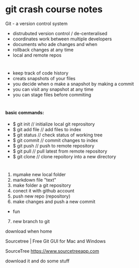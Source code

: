 # git crash course notes
Git - a version control system
- distrubuted version control / de-centeralised
- coordinates work between multiple developers
- documents who ade changes and when
- rollback changes at any time
- local and remote repos

#
- keep track of code history
- creats snapshots of your files
- you decide when o make a snapshot by making a commit
- you can visit any snapshot at any time
- you can stage files before commiting

#
<h4>basic commands:</h4>

- $ git init // initialize local git reprository
- $ git add file // add files to index
- $ git status // check status of working tree
- $ git commit // commit changes to index
- $ git push // push to remote repository
- $ git pull // pull latest from remote repository
- $ git clone // clone repoitory into a new directory
#
1. mµmake new local folder
2. markdown file "text"
3. make folder a git repository
4. conect it with github account
5. push new repo (repository)
6. make changes and push a new commit

 - fun

 7. new branch to git



 download when home

Sourcetree | Free Git GUI for Mac and Windows

SourceTree
https://www.sourcetreeapp.com

download it and do some stuff